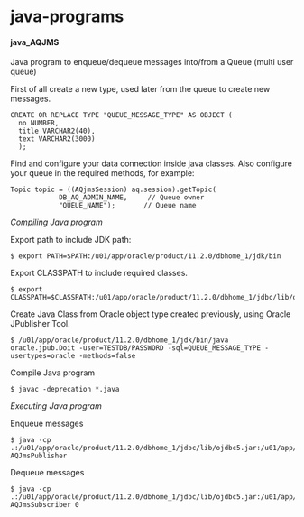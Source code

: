 # java-programs

#### java_AQJMS
Java program to enqueue/dequeue messages into/from a Queue (multi user queue)

First of all create a new type, used later from the queue to create new messages.
```
CREATE OR REPLACE TYPE "QUEUE_MESSAGE_TYPE" AS OBJECT (
  no NUMBER,
  title VARCHAR2(40),
  text VARCHAR2(3000)
  );
```
Find and configure your data connection inside java classes. Also configure your queue in the required methods, for example:
```
Topic topic = ((AQjmsSession) aq.session).getTopic(
            DB_AQ_ADMIN_NAME,     // Queue owner
            "QUEUE_NAME");       // Queue name
```
*Compiling Java program*

Export path to include JDK path:
```
$ export PATH=$PATH:/u01/app/oracle/product/11.2.0/dbhome_1/jdk/bin
```
Export CLASSPATH to include required classes.
```
$ export CLASSPATH=$CLASSPATH:/u01/app/oracle/product/11.2.0/dbhome_1/jdbc/lib/ojdbc5.jar:/u01/app/oracle/product/11.2.0/dbhome_1/sqlj/lib/translator.jar:/u01/app/oracle/product/11.2.0/dbhome_1/sqlj/lib/runtime12.jar:/u01/app/oracle/product/11.2.0/dbhome_1/jlib/aqapi.jar:/u01/app/oracle/product/11.2.0/dbhome_1/jlib/jmscommon.jar:/u01/app/oracle/product/11.2.0/dbhome_1/jlib/jta.jar
```
Create Java Class from Oracle object type created previously, using Oracle JPublisher Tool.
```
$ /u01/app/oracle/product/11.2.0/dbhome_1/jdk/bin/java oracle.jpub.Doit -user=TESTDB/PASSWORD -sql=QUEUE_MESSAGE_TYPE -usertypes=oracle -methods=false
```
Compile Java program
```
$ javac -deprecation *.java
```

*Executing Java program*

Enqueue messages
```
$ java -cp .:/u01/app/oracle/product/11.2.0/dbhome_1/jdbc/lib/ojdbc5.jar:/u01/app/oracle/product/11.2.0/dbhome_1/jlib/aqapi.jar:/u01/app/oracle/product/11.2.0/dbhome_1/jlib/jmscommon.jar:/var/tmp/java_AQJMS:/u01/app/oracle/product/11.2.0/dbhome_1/sqlj/lib/translator.jar:/u01/app/oracle/product/11.2.0/dbhome_1/sqlj/lib/runtime12.jar:/u01/app/oracle/product/11.2.0/dbhome_1/jlib/jta.jar AQJmsPublisher
```
Dequeue messages
```
$ java -cp .:/u01/app/oracle/product/11.2.0/dbhome_1/jdbc/lib/ojdbc5.jar:/u01/app/oracle/product/11.2.0/dbhome_1/jlib/aqapi.jar:/u01/app/oracle/product/11.2.0/dbhome_1/jlib/jmscommon.jar:/var/tmp/java_AQJMS:/u01/app/oracle/product/11.2.0/dbhome_1/sqlj/lib/translator.jar:/u01/app/oracle/product/11.2.0/dbhome_1/sqlj/lib/runtime12.jar:/u01/app/oracle/product/11.2.0/dbhome_1/jlib/jta.jar AQJmsSubscriber 0
```
